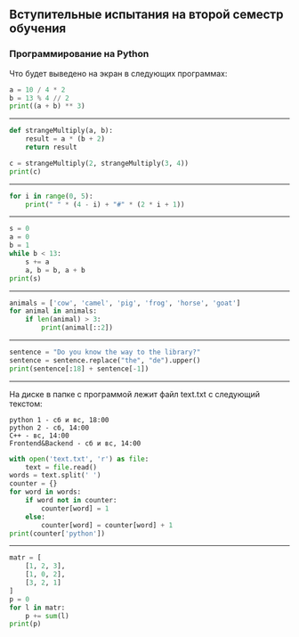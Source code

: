 ## Вступительные испытания на второй семестр обучения 

### Программирование на Python

Что будет выведено на экран в следующих программах:

```python
a = 10 / 4 * 2
b = 13 % 4 // 2
print((a + b) ** 3)
```
---
```python
def strangeMultiply(a, b):
    result = a * (b + 2)
    return result

c = strangeMultiply(2, strangeMultiply(3, 4))
print(c)
```
---
```python
for i in range(0, 5):
    print(" " * (4 - i) + "#" * (2 * i + 1))
```
---
```python
s = 0
a = 0
b = 1
while b < 13:
    s += a
    a, b = b, a + b
print(s)
```
---
```python
animals = ['cow', 'camel', 'pig', 'frog', 'horse', 'goat']
for animal in animals:
    if len(animal) > 3:
        print(animal[::2])
```
---
```python
sentence = "Do you know the way to the library?"
sentence = sentence.replace("the", "de").upper()
print(sentence[:18] + sentence[-1])
```
---
На диске в папке с программой лежит файл text.txt с следующий текстом:

```
python 1 - сб и вс, 18:00
python 2 - сб, 14:00
С++ - вс, 14:00
Frontend&Backend - сб и вс, 14:00
```

```python
with open('text.txt', 'r') as file:
    text = file.read()
words = text.split(' ')
counter = {}
for word in words:
    if word not in counter:
        counter[word] = 1
    else:
        counter[word] = counter[word] + 1
print(counter['python'])
```
---
```python
matr = [
    [1, 2, 3],
    [1, 0, 2],
    [3, 2, 1]
]
p = 0
for l in matr:
    p += sum(l)
print(p)
```

